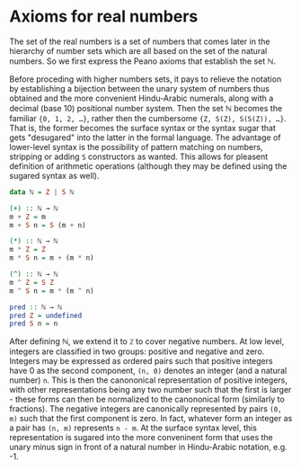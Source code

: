 # Axioms for real numbers

The set of the real numbers is a set of numbers that comes later in the hierarchy of number sets which are all based on the set of the natural numbers. So we first express the Peano axioms that establish the set ℕ.

Before proceding with higher numbers sets, it pays to relieve the notation by establishing a bijection between the unary system of numbers thus obtained and the more convenient Hindu-Arabic numerals, along with a decimal (base 10) positional number system. Then the set ℕ becomes the familiar `{0, 1, 2, …}`, rather then the cumbersome `{Z, S(Z), S(S(Z)), …}`. That is, the former becomes the surface syntax or the syntax sugar that gets "desugared" into the latter in the formal language. The advantage of lower-level syntax is the possibility of pattern matching on numbers, stripping or adding `S` constructors as wanted. This allows for pleasent definition of arithmetic operations (although they may be defined using the sugared syntax as well).

```hs
data ℕ = Z | S ℕ

(+) :: ℕ → ℕ
m + Z = m
m + S n = S (m + n)

(*) :: ℕ → ℕ
m * Z = Z
m * S n = m + (m * n)

(^) :: ℕ → ℕ
m ^ Z = S Z
m ^ S n = m * (m ^ n)

pred :: ℕ → ℕ
pred Z = undefined
pred S n = n
```

After defining ℕ, we extend it to `ℤ` to cover negative numbers. At low level, integers are classified in two groups: positive and negative and zero. Integers may be expressed as ordered pairs such that positive integers have 0 as the second component, `(n, 0)` denotes an integer (and a natural number) `n`. This is then the canononical representation of positive integers, with other representations being any two number such that the first is larger - these forms can then be normalized to the canononical form (similarly to fractions). The negative integers are canonically represented by pairs `(0, m)` such that the first component is zero. In fact, whatever form an integer as a pair has `(n, m)` represents `n - m`. At the surface syntax level, this representation is sugared into the more conveninent form that uses the unary minus sign in front of a natural number in Hindu-Arabic notation, e.g. -1.
